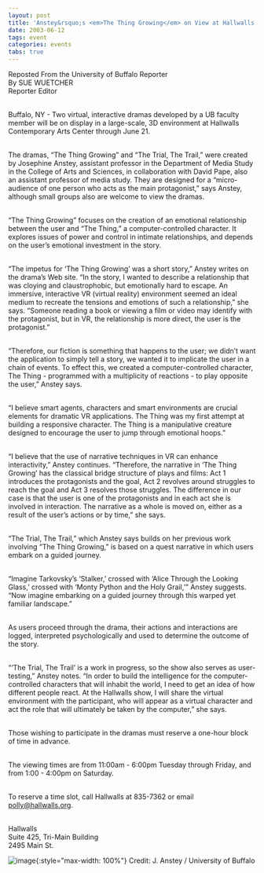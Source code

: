 ```yaml
---
layout: post
title: 'Anstey&rsquo;s <em>The Thing Growing</em> on View at Hallwalls'
date: 2003-06-12
tags: event
categories: events
tabs: true
---
```


Reposted From the University of Buffalo Reporter<br>
By SUE WUETCHER<br>
Reporter Editor<br><br>

Buffalo, NY - Two virtual, interactive dramas developed by a UB faculty member will be on display in a large-scale, 3D environment at Hallwalls Contemporary Arts Center through June 21.<br><br>

The dramas, &ldquo;The Thing Growing&rdquo; and &ldquo;The Trial, The Trail,&rdquo; were created by Josephine Anstey, assistant professor in the Department of Media Study in the College of Arts and Sciences, in collaboration with David Pape, also an assistant professor of media study. They are designed for a &ldquo;micro-audience of one person who acts as the main protagonist,&rdquo; says Anstey, although small groups also are welcome to view the dramas.<br><br>

&ldquo;The Thing Growing&rdquo; focuses on the creation of an emotional relationship between the user and &ldquo;The Thing,&rdquo; a computer-controlled character. It explores issues of power and control in intimate relationships, and depends on the user&rsquo;s emotional investment in the story.<br><br>

&ldquo;The impetus for &lsquo;The Thing Growing&rsquo; was a short story,&rdquo; Anstey writes on the drama&rsquo;s Web site. &ldquo;In the story, I wanted to describe a relationship that was cloying and claustrophobic, but emotionally hard to escape. An immersive, interactive VR (virtual reality) environment seemed an ideal medium to recreate the tensions and emotions of such a relationship,&rdquo; she says. &ldquo;Someone reading a book or viewing a film or video may identify with the protagonist, but in VR, the relationship is more direct, the user is the protagonist.&rdquo;<br><br>

&ldquo;Therefore, our fiction is something that happens to the user; we didn&rsquo;t want the application to simply tell a story, we wanted it to implicate the user in a chain of events. To effect this, we created a computer-controlled character, The Thing - programmed with a multiplicity of reactions - to play opposite the user,&rdquo; Anstey says.<br><br>

&ldquo;I believe smart agents, characters and smart environments are crucial elements for dramatic VR applications. The Thing was my first attempt at building a responsive character. The Thing is a manipulative creature designed to encourage the user to jump through emotional hoops.&rdquo;<br><br>

&ldquo;I believe that the use of narrative techniques in VR can enhance interactivity,&rdquo; Anstey continues. &ldquo;Therefore, the narrative in &lsquo;The Thing Growing&rsquo; has the classical bridge structure of plays and films: Act 1 introduces the protagonists and the goal, Act 2 revolves around struggles to reach the goal and Act 3 resolves those struggles. The difference in our case is that the user is one of the protagonists and in each act she is involved in interaction. The narrative as a whole is moved on, either as a result of the user&rsquo;s actions or by time,&rdquo; she
says.<br><br>

&ldquo;The Trial, The Trail,&rdquo; which Anstey says builds on her previous work involving &ldquo;The Thing Growing,&rdquo; is based on a quest narrative in which users embark on a guided journey.<br><br>

&ldquo;Imagine Tarkovsky&rsquo;s &lsquo;Stalker,&rsquo; crossed with &lsquo;Alice Through the Looking Glass,&rsquo; crossed with &lsquo;Monty Python and the Holy Grail,&rsquo;&rdquo; Anstey suggests. &ldquo;Now imagine embarking on a guided journey through this warped yet familiar landscape.&rdquo;<br><br>

As users proceed through the drama, their actions and interactions are logged, interpreted psychologically and used to determine the outcome of the story.<br><br>

&ldquo;&lsquo;The Trial, The Trail&rsquo; is a work in progress, so the show also serves as user-testing,&rdquo; Anstey notes. &ldquo;In order to build the intelligence for the computer-controlled characters that will inhabit the world, I need to get an idea of how different people react. At the Hallwalls show, I will share the virtual environment with the participant, who will appear as a virtual character and act the role that will ultimately be taken by the computer,&rdquo; she says.<br><br>

Those wishing to participate in the dramas must reserve a one-hour block of time in advance.<br><br>

The viewing times are from 11:00am - 6:00pm Tuesday through Friday, and from 1:00 - 4:00pm on
Saturday.<br><br>

To reserve a time slot, call Hallwalls at 835-7362 or email polly@hallwalls.org.<br><br>

Hallwalls<br>
Suite 425, Tri-Main Building<br>
2495 Main St.

![image](https://www.evl.uic.edu/output/originals/thing_sm.jpg-srcw.jpg){:style="max-width: 100%"}
Credit: J. Anstey / University of Buffalo

